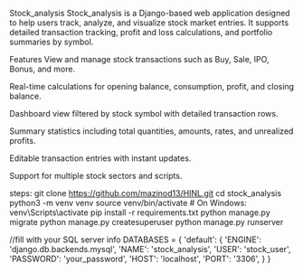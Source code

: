 Stock_analysis
Stock_analysis is a Django-based web application designed to help users track, analyze, and visualize stock market entries. It supports detailed transaction tracking, profit and loss calculations, and portfolio summaries by symbol.

Features
View and manage stock transactions such as Buy, Sale, IPO, Bonus, and more.

Real-time calculations for opening balance, consumption, profit, and closing balance.

Dashboard view filtered by stock symbol with detailed transaction rows.

Summary statistics including total quantities, amounts, rates, and unrealized profits.

Editable transaction entries with instant updates.

Support for multiple stock sectors and scripts.

steps:
git clone https://github.com/mazinod13/HINL.git
cd stock_analysis
python3 -m venv venv
source venv/bin/activate  # On Windows: venv\Scripts\activate
pip install -r requirements.txt
python manage.py migrate
python manage.py createsuperuser
python manage.py runserver


//fill with your SQL server info
DATABASES = {
    'default': {
        'ENGINE': 'django.db.backends.mysql',
        'NAME': 'stock_analysis',
        'USER': 'stock_user',
        'PASSWORD': 'your_password',
        'HOST': 'localhost',
        'PORT': '3306',
    }
}

